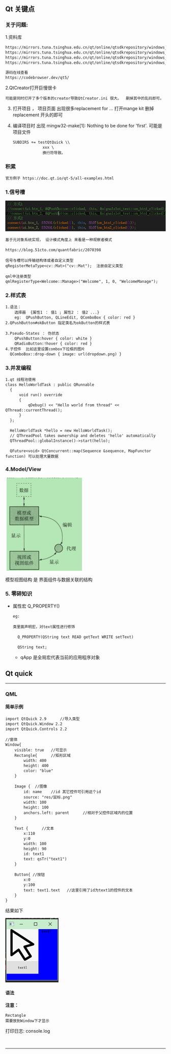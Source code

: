 ## Qt 关键点

### 关于问题:

1.资料库

```
https://mirrors.tuna.tsinghua.edu.cn/qt/online/qtsdkrepository/windows_x86/desktop/tools_mingw/
https://mirrors.tuna.tsinghua.edu.cn/qt/online/qtsdkrepository/windows_x86/desktop/qt5_5142/
https://mirrors.tuna.tsinghua.edu.cn/qt/online/qtsdkrepository/windows_x86/desktop/qt5_5142_src_doc_examples/
https://mirrors.tuna.tsinghua.edu.cn/qt/online/qtsdkrepository/windows_x86/desktop/qt5_5142_wasm/

```

```
源码在线查看
https://codebrowser.dev/qt5/
```

2.QtCreator打开巨慢很卡

```
可能是同时打开了多个版本的creator导致QtCreator.ini 很大。  删掉其中的乱码即可。
```

3. 打开项目 ， 项目页面 出现很多replacement for ...  打开mange kit  删掉 replacement 开头的即可

4. 编译项目时 出现 mingw32-make[1]: Nothing to be done for 'first'.  可能是 项目文件  

   ```
   SUBDIRS += testQtQuick \\
     			xxx \ 
     			换行符导致。
   
   ```

   

### 积累

```
官方例子 https://doc.qt.io/qt-5/all-examples.html
```



### 1.信号槽

![image-20231128160538127](note.assets/image-20231128160538127.png)

```
基于元对象系统实现， 设计模式角度上 来看是一种观察者模式

https://blog.51cto.com/quantfabric/2070398

信号与槽可以传输结构体或者自定义类型
qRegisterMetaType<cv::Mat>("cv::Mat");  注册自定义类型

qml中注册类型
qmlRegisterType<Welcome::Manage>("Welcome", 1, 0, "WelcomeManage");
```

### 2.样式表

```
1.语法：
	选择器  {属性1 ： 值1 ; 属性2 ： 值2 ...}
	eg:  QPushButton, QLineEdit, QComboBox { color: red }
2.QPushButton#okButton 指定类名为okButton的样式表

3.Pseudo-States ： 伪状态
	QPushButton:hover { color: white }
	QRadioButton:!hover { color: red }
4.子控件  比如这里设置combox下拉框的图片
  QComboBox::drop-down { image: url(dropdown.png) }
```

### 3.并发编程

```
1.qt 线程池使用
class HelloWorldTask : public QRunnable
  {
      void run() override
      {
          qDebug() << "Hello world from thread" << QThread::currentThread();
      }
  };

  HelloWorldTask *hello = new HelloWorldTask();
  // QThreadPool takes ownership and deletes 'hello' automatically
  QThreadPool::globalInstance()->start(hello);
  
  QFuture<void> QtConcurrent::map(Sequence &sequence, MapFunctor function) 可以处理大量数据
```

### 4.Model/View

​	![image-20240310205220737](note.assets/image-20240310205220737.png)

模型视图结构 是 界面组件与数据关联的结构

### 5. 零碎知识

+ 属性宏 Q_PROPERTY()

  ```
  eg:
  
  类里面声明宏，对text属性进行修饰
  
    Q_PROPERTY(QString text READ getText WRITE setText)
  
    QString text;         
  ```

  + qApp 是全局宏代表当前的应用程序对象





## Qt quick

---

### QML

####  简单示例

```
import QtQuick 2.9      //导入类型
import QtQuick.Window 2.2
import QtQuick.Controls 2.2

//窗体
Window{
    visible: true   //可显示
    Rectangle{	    //矩形区域
        width: 400
        height: 400
        color: "blue"		
    }

    Image {  //图像
        id: name    //id 其它控件可引用这个id
        source: "res/鼠标.png"
        width: 100
        height: 100
        anchors.left: parent      //相对于父控件区域内的位置
    }

    Text {		//文本
        x:110
        y:0
        width: 100
        height: 90
        id: text1
        text: qsTr("text1")
    }

    Button{	//按钮
        x:0
        y:100
        text: text1.text   //这里引用了id为text1的控件的文本
    }
}

```

结果如下

![image-20240712144706738](note.assets/image-20240712144706738.png)

#### 语法

**注意：**

```
Rectangle
需要放到Window下才显示
```

打印日志:  			console.log



​	

---

